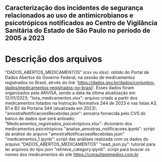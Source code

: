## Caracterização dos incidentes de segurança relacionados ao uso de antimicrobianos e psicotrópicos notificados ao Centro de Vigilância Sanitária do Estado de São Paulo no período de 2005 a 2023
# Descrição dos arquivos
"DADOS_ABERTOS_MEDICAMENTOS" (csv ou xlsx): obtido do Portal de Dados Abertos do Governo Federal, na sessão de medicamentos registrados no Brasil, atrvés do link 'https://dados.gov.br/dados/conjuntos-dados/medicamentos-registrados-no-brasil'. Esses dados foram organizados pela ANVISA, sendo a data da última atualização em 12/01/2023;
"lista_medicamentos.xlsx": arquivo criado a partir dos medicamentos listados na Instrução Normativa 244 de 2023 e nas listas A3, B1 e B2 da Portaria 344 (atualizada em 2023);
"amostraNotificacoesRecebidas.json": amostra fornecida pelo CVS do banco de dados que será anlisado;
"Medicamentos_registrados_psicotrópicos.xlsx": dicionário dos medicamentos psicotrópicos
"analise_amostras_notificacoes.ipynb": script da análise do arquivo "amostraNotificacoesRecebidas.json"
"medicamentos_1.ipynb": script das análises realizada com os dados do arquivo "DADOS_ABERTOS_MEDICAMENTOS"
"read_json.py": tutorial para ler arquivos do tipo json
"retrieve_category.ipynb": script para buscar os nomes dos medicamentos do site https://consultaremedios.com.br
